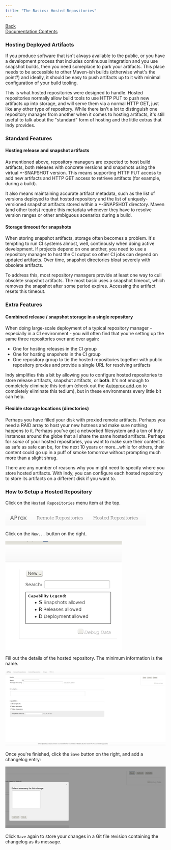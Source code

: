 ```yaml
---
title: "The Basics: Hosted Repositories"
---
```


[Back](repos-groups.html)<br/>
[Documentation Contents](index.html)

### Hosting Deployed Artifacts

If you produce software that isn't always available to the public, or you have a development process that includes continuous integration and you use snapshot builds, then you need someplace to park your artifacts. This place needs to be accessible to other Maven-ish builds (otherwise what's the point?) and ideally, it should be easy to push artifacts up to it with minimal configuration of your build tooling.

This is what hosted repositories were designed to handle. Hosted repositories normally allow build tools to use HTTP PUT to push new artifacts up into storage, and will serve them via a normal HTTP GET, just like any other type of repository. While there isn't a lot to distinguish one repository manager from another when it comes to hosting artifacts, it's still useful to talk about the "standard" form of hosting and the little extras that Indy provides.

### Standard Features

#### Hosting release and snapshot artifacts

As mentioned above, repository managers are expected to host build artifacts, both releases with concrete versions and snapshots using the virtual \*-SNAPSHOT version. This means supporting HTTP PUT access to add new artifacts and HTTP GET access to retrieve artifacts (for example, during a build).

It also means maintaining accurate artifact metadata, such as the list of versions deployed to that hosted repository and the list of uniquely-versioned snapshot artifacts stored within a \*-SNAPSHOT directory. Maven (and other tools) require this metadata whenever they have to resolve version ranges or other ambiguous scenarios during a build.

#### Storage timeout for snapshots

When storing snapshot artifacts, storage often becomes a problem. It's tempting to run CI systems almost, well, continously when doing active development. If projects depend on one another, you need to use a repository manager to host the CI output so other CI jobs can depend on updated artifacts. Over time, snapshot directories bloat severely with obsolete artifacts.

To address this, most repository managers provide at least one way to cull obsolete snapshot artifacts. The most basic uses a snapshot timeout, which removes the snapshot after some period expires. Accessing the artifact resets this timeout.

### Extra Features

#### Combined release / snapshot storage in a single repository

When doing large-scale deployment of a typical repository manager - especially in a CI environment - you will often find that you're setting up the same three repositories over and over again:

* One for hosting releases in the CI group
* One for hosting snapshots in the CI group
* One repository group to tie the hosted repositories together with public repository proxies and provide a single URL for resolving artifacts

Indy simplifies this a bit by allowing you to configure hosted repositories to store release artifacts, snapshot artifacts, or **both**. It's not enough to completely eliminate this tedium (check out the [Autoprox add-on](autoprox.html) to completely eliminate this tedium), but in these environments every little bit can help.

#### Flexible storage locations (directories)

Perhaps you have filled your disk with proxied remote artifacts. Perhaps you need a RAID array to host your new hotness and make sure nothing happens to it. Perhaps you've got a networked filesystem and a ton of Indy instances around the globe that all share the same hosted artifacts. Perhaps for *some* of your hosted repositories, you want to make sure their content is as safe as safe can be, for the next 10 years or more...while for others, their content could go up in a puff of smoke tomorrow without prompting much more than a slight shrug.

There are any number of reasons why you might need to specify where you store hosted artifacts. With Indy, you can configure each hosted repository to store its artifacts on a different disk if you want to.

### How to Setup a Hosted Repository

Click on the `Hosted Repositories` menu item at the top.

  ![Hosted Repositories menu](grabs/hosted-repo-menuitem.png)

Click on the `New...` button on the right.

  ![Hosted Repository Control Panel](grabs/hosted-repo-ctlpanel.png)

Fill out the details of the hosted repository. The minimum information is the name. 

  [![New Hosted Repo Basics](grabs/hosted-repo-creation.png)](grabs/hosted-repo-creation.png)

Once you're finished, click the `Save` button on the right, and add a changelog entry:

  [![New Repo Changelog](grabs/hosted-repo-changelog.png)](grabs/hosted-repo-changelog.png)

Click `Save` again to store your changes in a Git file revision containing the changelog as its message.
